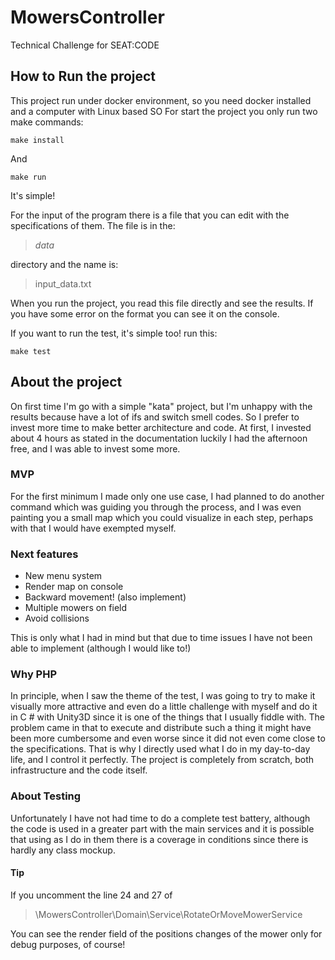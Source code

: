 # MowersController
Technical Challenge for SEAT:CODE

## How to Run the project
This project run under docker environment, so you need docker installed and a computer with Linux based SO
For start the project you only run two make commands:

    make install
And

    make run
It's simple!

For the input of the program there is a file that you can edit with the specifications of them. The file is in the:

> *data*

directory and the name is:

> input_data.txt

When you run the project, you read this file directly and see the results. If you have some error on the format you can see it on the console.

If you want to run the test, it's simple too! run this:

    make test

## About the project
On first time I'm go with a simple "kata" project, but I'm unhappy with the results because have a lot of ifs and switch smell codes. So I prefer to invest more time to make better architecture and code. At first, I invested about 4 hours as stated in the documentation luckily I had the afternoon free, and I was able to invest some more.

### MVP
For the first minimum I made only one use case, I had planned to do another command which was guiding you through the process, and I was even painting you a small map which you could visualize in each step, perhaps with that I would have exempted myself.

### Next features
- New menu system
- Render map on console
- Backward movement! (also implement)
- Multiple mowers on field
- Avoid collisions
  
This is only what I had in mind but that due to time issues I have not been able to implement (although I would like to!)

### Why PHP
In principle, when I saw the theme of the test, I was going to try to make it visually more attractive and even do a little challenge with myself and do it in C # with Unity3D since it is one of the things that I usually fiddle with. The problem came in that to execute and distribute such a thing it might have been more cumbersome and even worse since it did not even come close to the specifications. That is why I directly used what I do in my day-to-day life, and I control it perfectly. The project is completely from scratch, both infrastructure and the code itself.

### About Testing
Unfortunately I have not had time to do a complete test battery, although the code is used in a greater part with the main services and it is possible that using as I do in them there is a coverage in conditions since there is hardly any class mockup.

#### Tip
If you uncomment the line 24 and 27 of
> \MowersController\Domain\Service\RotateOrMoveMowerService

You can see the render field of the positions changes of the mower only for debug purposes, of course!